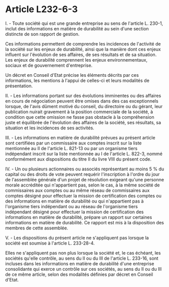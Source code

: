 # Article L232-6-3

I. - Toute société qui est une grande entreprise au sens de l'article L. 230-1, inclut des informations en matière de durabilité au sein d'une section distincte de son rapport de gestion.

Ces informations permettent de comprendre les incidences de l'activité de la société sur les enjeux de durabilité, ainsi que la manière dont ces enjeux influent sur l'évolution de ses affaires, de ses résultats et de sa situation. Les enjeux de durabilité comprennent les enjeux environnementaux, sociaux et de gouvernement d'entreprise.

Un décret en Conseil d'Etat précise les éléments décrits par ces informations, les mentions à l'appui de celles-ci et leurs modalités de présentation.

II. - Les informations portant sur des évolutions imminentes ou des affaires en cours de négociation peuvent être omises dans des cas exceptionnels lorsque, de l'avis dûment motivé du conseil, du directoire ou du gérant, leur publication nuirait gravement à la position commerciale de la société, à condition que cette omission ne fasse pas obstacle à la compréhension juste et équilibrée de l'évolution des affaires de la société, ses résultats, sa situation et les incidences de ses activités.

III. - Les informations en matière de durabilité prévues au présent article sont certifiées par un commissaire aux comptes inscrit sur la liste mentionnée au II de l'article L. 821-13 ou par un organisme tiers indépendant inscrit sur la liste mentionnée au I de l'article L. 822-3, nommé conformément aux dispositions du titre II du livre VIII du présent code.

IV. - Un ou plusieurs actionnaires ou associés représentant au moins 5 % du capital ou des droits de vote peuvent requérir l'inscription à l'ordre du jour de l'assemblée générale d'un projet de résolution exigeant qu'une personne morale accréditée qui n'appartient pas, selon le cas, à la même société de commissaires aux comptes ou au même réseau de commissaires aux comptes désigné pour effectuer la mission de certification des comptes ou des informations en matière de durabilité ou qui n'appartient pas à l'organisme tiers indépendant ou au réseau de l'organisme tiers indépendant désigné pour effectuer la mission de certification des informations en matière de durabilité, prépare un rapport sur certaines informations en matière de durabilité. Ce rapport est mis à la disposition des membres de cette assemblée.

V. - Les dispositions du présent article ne s'appliquent pas lorsque la société est soumise à l'article L. 233-28-4.

Elles ne s'appliquent pas non plus lorsque la société et, le cas échéant, les sociétés qu'elle contrôle, au sens du II ou du III de l'article L. 233-16, sont incluses dans les informations en matière de durabilité d'une entreprise consolidante qui exerce un contrôle sur ces sociétés, au sens du II ou du III de ce même article, selon des modalités définies par décret en Conseil d'Etat.
